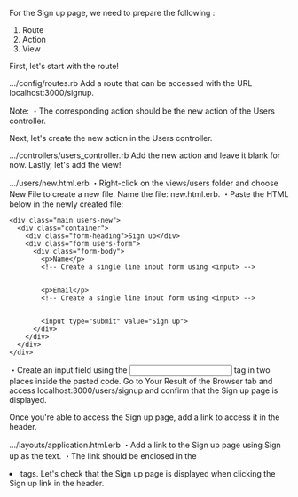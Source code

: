 For the Sign up page, we need to prepare the following :
1. Route
2. Action
3. View
  
First, let's start with the route!
  
.../config/routes.rb
Add a route that can be accessed with the URL localhost:3000/signup.
 
Note:
・The corresponding action should be the new action of the Users controller.


Next, let's create the new action in the Users controller.
  
.../controllers/users_controller.rb
Add the new action and leave it blank for now.
Lastly, let's add the view!
  
.../users/new.html.erb
・Right-click on the views/users folder and choose New File to create a new file. Name the file: new.html.erb.
・Paste the HTML below in the newly created file:
```
<div class="main users-new">
  <div class="container">
    <div class="form-heading">Sign up</div>
    <div class="form users-form">
      <div class="form-body">
        <p>Name</p>
        <!-- Create a single line input form using <input> -->
        
        
        <p>Email</p>
        <!-- Create a single line input form using <input> -->
        
        
        <input type="submit" value="Sign up">
      </div>
    </div>
  </div>
</div>
```
・Create an input field using the <input> tag in two places inside the pasted code.
Go to Your Result of the Browser tab and access localhost:3000/users/signup and confirm that the Sign up page is displayed.
 
Once you're able to access the Sign up page, add a link to access it in the header.
  
.../layouts/application.html.erb
・Add a link to the Sign up page using Sign up as the text.
・The link should be enclosed in the <li> tags.
Let's check that the Sign up page is displayed when clicking the Sign up link in the header.
